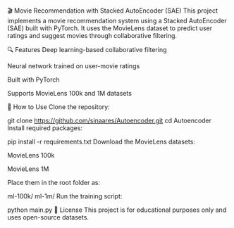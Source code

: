 🎬 Movie Recommendation with Stacked AutoEncoder (SAE)
This project implements a movie recommendation system using a Stacked AutoEncoder (SAE) built with PyTorch. It uses the MovieLens dataset to predict user ratings and suggest movies through collaborative filtering.

🔍 Features
Deep learning-based collaborative filtering

Neural network trained on user-movie ratings

Built with PyTorch

Supports MovieLens 100k and 1M datasets

🚀 How to Use
Clone the repository:


git clone https://github.com/sinaares/Autoencoder.git
cd Autoencoder
Install required packages:


pip install -r requirements.txt
Download the MovieLens datasets:

MovieLens 100k

MovieLens 1M

Place them in the root folder as:

ml-100k/
ml-1m/
Run the training script:

python main.py
📄 License
This project is for educational purposes only and uses open-source datasets.
